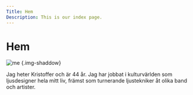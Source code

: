 ```yaml
---
Title: Hem
Description: This is our index page.
---
```


Hem
==========================

![me](%assets_url%/img/me.png) {.img-shaddow}

Jag heter Kristoffer och är 44 år. Jag har jobbat i kulturvärlden som ljusdesigner hela mitt liv, främst som turnerande ljustekniker åt olika band och artister.
